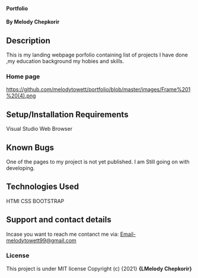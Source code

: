 
#### Portfolio
#### By Melody Chepkorir
## Description
This is my landing webpage porfolio containing list of projects I have done ,my education background my hobies and skills.
### Home page
https://github.com/melodytowett/portfolio/blob/master/images/Frame%201%20(4).png
## Setup/Installation Requirements
Visual Studio
Web Browser

## Known Bugs
One of the pages to my project is not yet published. I am Still going on with developing.
## Technologies Used
HTMl
CSS
BOOTSTRAP
## Support and contact details
Incase you want to reach me contanct me via: Email-melodytowett99@gmail.com
### License
This project is under MIT license
Copyright (c) {2021} **{LMelody Chepkorir}**